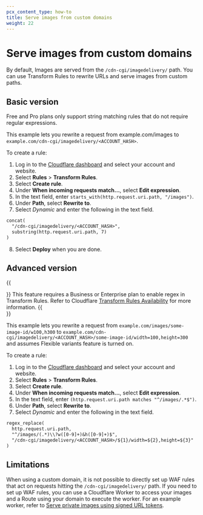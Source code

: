```yaml
---
pcx_content_type: how-to
title: Serve images from custom domains
weight: 22
---
```


# Serve images from custom domains

By default, Images are served from the `/cdn-cgi/imagedelivery/` path. You can use Transform Rules to rewrite URLs and serve images from custom paths.

## Basic version

Free and Pro plans only support string matching rules that do not require regular expressions.

This example lets you rewrite a request from example.com/images to `example.com/cdn-cgi/imagedelivery/<ACCOUNT_HASH>`.

To create a rule:

1. Log in to the [Cloudflare dashboard](https://dash.cloudflare.com/login) and select your account and website.
2. Select **Rules** > **Transform Rules**.
3. Select **Create rule**.
4. Under **When incoming requests match...**, select **Edit expression**.
5. In the text field, enter `starts_with(http.request.uri.path, "/images")`.
6. Under **Path**, select **Rewrite to**.
7. Select *Dynamic* and enter the following in the text field.

```txt
concat(
  "/cdn-cgi/imagedelivery/<ACCOUNT_HASH>",
  substring(http.request.uri.path, 7)
)
```

8. Select **Deploy** when you are done.

## ​​Advanced version

{{<Aside type="note">}}
This feature requires a Business or Enterprise plan to enable regex in Transform Rules. Refer to Cloudflare [Transform Rules Availability](/rules/transform/#availability) for more information.
{{</Aside>}}

This example lets you rewrite a request from `example.com/images/some-image-id/w100,h300` to `example.com/cdn-cgi/imagedelivery/<ACCOUNT_HASH>/some-image-id/width=100,height=300` and assumes Flexible variants feature is turned on.

To create a rule:

1. Log in to the [Cloudflare dashboard](https://dash.cloudflare.com/login) and select your account and website.
2. Select **Rules** > **Transform Rules**.
3. Select **Create rule**.
4. Under **When incoming requests match...**, select **Edit expression**.
5. In the text field, enter `(http.request.uri.path matches "^/images/.*$")`.
6. Under **Path**, select **Rewrite to**.
7. Select *Dynamic* and enter the following in the text field.

```txt
regex_replace(
  http.request.uri.path,
  "^/images/(.*)\\?w([0-9]+)&h([0-9]+)$",
  "/cdn-cgi/imagedelivery/<ACCOUNT_HASH>/${1}/width=${2},height=${3}"
)
```

## Limitations

When using a custom domain, it is not possible to directly set up WAF rules that act on requests hitting the `/cdn-cgi/imagedelivery/` path. If you need to set up WAF rules, you can use a Cloudflare Worker to access your images and a Route using your domain to execute the worker. For an example worker, refer to [Serve private images using signed URL tokens](/images/manage-images/serve-images/serve-private-images/).